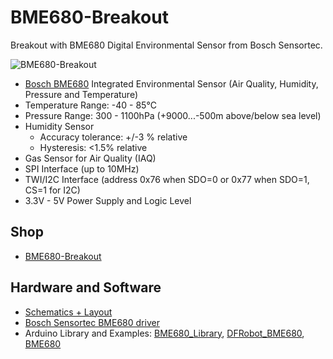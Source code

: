 # BME680-Breakout
Breakout with BME680 Digital Environmental Sensor from Bosch Sensortec.

![BME680-Breakout](https://github.com/watterott/BME680-Breakout/raw/master/hardware/BME680-Breakout_v10.jpg)

* [Bosch BME680](https://www.bosch-sensortec.com/bst/products/all_products/bme680) Integrated Environmental Sensor (Air Quality, Humidity, Pressure and Temperature)
* Temperature Range: -40 - 85°C
* Pressure Range: 300 - 1100hPa (+9000...-500m above/below sea level)
* Humidity Sensor
  * Accuracy tolerance: +/-3 % relative
  * Hysteresis: <1.5% relative
* Gas Sensor for Air Quality (IAQ)
* SPI Interface (up to 10MHz)
* TWI/I2C Interface (address 0x76 when SDO=0 or 0x77 when SDO=1, CS=1 for I2C)
* 3.3V - 5V Power Supply and Logic Level


## Shop
* [BME680-Breakout](http://www.watterott.com/en/BME680-Breakout)


## Hardware and Software
* [Schematics + Layout](https://github.com/watterott/BME680-Breakout/tree/master/hardware)
* [Bosch Sensortec BME680 driver](https://github.com/BoschSensortec/BME680_driver)
* Arduino Library and Examples: [BME680_Library](https://github.com/vicatcu/BME680_Breakout/tree/master/BME680_Library), [DFRobot_BME680](https://github.com/DFRobot/DFRobot_BME680), [BME680](https://github.com/kriswiner/BME680)
